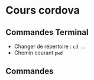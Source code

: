 # Cours cordova

## Commandes Terminal

* Changer de répertoire : `cd ..`
* Chemin courant `pwd`

## Commandes
